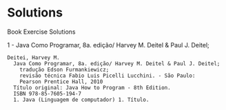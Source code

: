 # Solutions
Book Exercise Solutions

1 - Java Como Programar, 8a. edição/ Harvey M. Deitel & Paul J. Deitel;

    Deitei, Harvey M.
      Java Como Programar, 8a. edição/ Harvey M. Deitel & Paul J. Deitel;
        tradução Edson Furmankiewicz;
        revisão técnica Fabio Luis Picelli Lucchini. - São Paulo:
        Pearson Prentice Hall, 2010
      Título original: Java How to Program - 8th Edition.
      ISBN 978-85-7605-194-7
      1. Java (Linguagem de computador) 1. Título.
